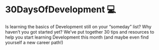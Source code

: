 # 30DaysOfDevelopment 💻

Is learning the basics of Development still on your “someday” list? Why haven’t you got started yet? We’ve put together 30 tips and resources to help you start learning Development this month (and maybe even find yourself a new career path!)

